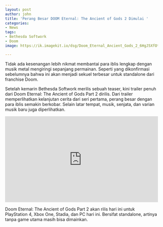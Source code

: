 ```yaml
---
layout: post
author: john
title: 'Perang Besar DOOM Eternal: The Ancient of Gods 2 Dimulai '
categories:
- News
tags:
- Bethesda Softwork
- Doom
image: https://ik.imagekit.io/dsg/Doom_Eternal_Ancient_Gods_2_6HgJ5XfOtSq.jpg

---
```

Tidak ada kesenangan lebih nikmat membantai para iblis lengkap dengan musik metal mengiringi sepanjang permainan. Seperti yang dikonfirmasi sebelumnya bahwa ini akan menjadi sekuel terbesar untuk standalone dari franchise Doom.

Setelah kemarin Bethesda Softwork merilis sebuah teaser, kini trailer penuh dari Doom Eternal: The Ancient of Gods Part 2 dirilis. Dari trailer memperlihatkan kelanjutan cerita dari seri pertama, perang besar dengan para iblis semakin berkobar. Selain latar tempat, musik, senjata, dan varian musik baru juga diperlihatkan.

<style>.embed-container { position: relative; padding-bottom: 56.25%; height: 0; overflow: hidden; max-width: 100%; } .embed-container iframe, .embed-container object, .embed-container embed { position: absolute; top: 0; left: 0; width: 100%; height: 100%; }</style><div class='embed-container'><iframe src='https://www.youtube.com/embed//kwAg53yq9uE' frameborder='0' allowfullscreen></iframe></div>

Doom Eternal: The Ancient of Gods Part 2 akan rilis hari ini untuk PlayStation 4, Xbox One, Stadia, dan PC hari ini. Bersifat standalone, artinya tanpa game utama masih bisa dimainkan.